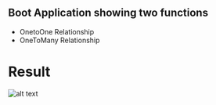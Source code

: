 ## Boot Application showing two functions
* OnetoOne Relationship
* OneToMany Relationship

# Result
![alt text](C:\Users\TushaR\eclipse-workspace\bootjpa\img\result.jpg)